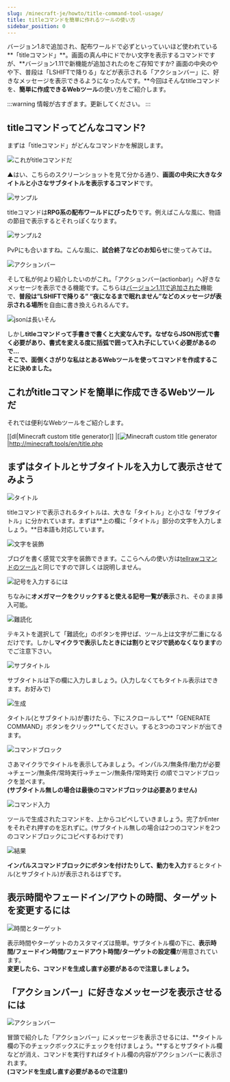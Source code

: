 ```yaml
---
slug: /minecraft-je/howto/title-command-tool-usage/
title: titleコマンドを簡単に作れるツールの使い方
sidebar_position: 0
---
```


バージョン1.8で追加され、配布ワールドで必ずといっていいほど使われている**「titleコマンド」**。画面の真ん中にドでかい文字を表示するコマンドですが、**バージョン1.11で新機能が追加されたのをご存知ですか? 画面の中央のやや下、普段は「LSHIFTで降りる」などが表示される「アクションバー」に、好きなメッセージを表示できるようになったんです。**今回はそんなtitleコマンドを、**簡単に作成できるWebツール**の使い方をご紹介します。

:::warning
情報が古すぎます。更新してください。
:::

## titleコマンドってどんなコマンド?

まずは「titleコマンド」がどんなコマンドかを解説します。

![これがtitleコマンドだ](https://cdn-ak.f.st-hatena.com/images/fotolife/s/sasigume/20210208/20210208093135.png)

▲はい、こちらのスクリーンショットを見て分かる通り、**画面の中央に大きなタイトルと小さなサブタイトルを表示するコマンド**です。

![サンプル](https://cdn-ak.f.st-hatena.com/images/fotolife/s/sasigume/20210208/20210208093139.png)

titleコマンドは**RPG系の配布ワールドにぴったり**です。例えばこんな風に、物語の節目で表示するとそれっぽくなります。

![サンプル2](https://cdn-ak.f.st-hatena.com/images/fotolife/s/sasigume/20210208/20210208093144.png)

PvPにも合いますね。こんな風に、**試合終了などのお知らせ**に使ってみては。

![アクションバー](https://cdn-ak.f.st-hatena.com/images/fotolife/s/sasigume/20210208/20210208102554.png)

そして私が何より紹介したいのがこれ。「アクションバー(actionbar)」へ好きなメッセージを表示できる機能です。こちらは[バージョン1.11で追加された](http://minecraft.gamepedia.com/1.11#Command_format)機能で、**普段は”LSHIFTで降りる” “夜になるまで眠れません”などのメッセージが表示される場所**を自由に書き換えられるんです。

![jsonは長いそん](https://cdn-ak.f.st-hatena.com/images/fotolife/s/sasigume/20210208/20210208091348.png)

しかし**titleコマンドって手書きで書くと大変なんです。**なぜならJSON形式で書く必要があり、書式を変える度に括弧で囲って入れ子にしていく必要があるので…  
そこで、面倒くさがりな私は**とあるWebツールを使ってコマンドを作成することに決めました。**

## これがtitleコマンドを簡単に作成できるWebツールだ

それでは便利なWebツールをご紹介します。

[[dl|Minecraft custom title generator]]
|[![Minecraft custom title generator](https://cdn-ak.f.st-hatena.com/images/fotolife/s/sasigume/20210208/20210208112941.png)  
|<http://minecraft.tools/en/title.php>

## まずはタイトルとサブタイトルを入力して表示させてみよう

![タイトル](https://cdn-ak.f.st-hatena.com/images/fotolife/s/sasigume/20210208/20210208122118.png)

titleコマンドで表示されるタイトルは、大きな「タイトル」と小さな「サブタイトル」に分かれています。まずは**上の欄に「タイトル」部分の文字を入力しましょう。**日本語も対応しています。

![文字を装飾](https://cdn-ak.f.st-hatena.com/images/fotolife/s/sasigume/20210208/20210208101535.png)

ブログを書く感覚で文字を装飾できます。ここらへんの使い方は[tellrawコマンドのツール](/minecraft-je/howto/tellraw-command-generator)と同じですので詳しくは説明しません。

![記号を入力するには](https://cdn-ak.f.st-hatena.com/images/fotolife/s/sasigume/20210208/20210208104230.png)

ちなみに**オメガマークをクリックすると使える記号一覧が表示**され、そのまま挿入可能。

![難読化](https://cdn-ak.f.st-hatena.com/images/fotolife/s/sasigume/20210208/20210208111038.png)

テキストを選択して「難読化」のボタンを押せば、ツール上は文字が二重になるだけです。しかし**マイクラで表示したときには割りとマジで読めなくなります**のでご注意下さい。

![サブタイトル](https://cdn-ak.f.st-hatena.com/images/fotolife/s/sasigume/20210208/20210208121604.png)

サブタイトルは下の欄に入力しましょう。(入力しなくてもタイトル表示はできます。お好みで)

![生成](https://cdn-ak.f.st-hatena.com/images/fotolife/s/sasigume/20210208/20210208104642.png)

タイトル(とサブタイトル)が書けたら、下にスクロールして**「GENERATE COMMAND」ボタンをクリック**してください。すると3つのコマンドが出てきます。

![コマンドブロック](https://cdn-ak.f.st-hatena.com/images/fotolife/s/sasigume/20210208/20210208122254.png)

さあマイクラでタイトルを表示してみましょう。インパルス/無条件/動力が必要→チェーン/無条件/常時実行→チェーン/無条件/常時実行 の順でコマンドブロックを並べます。  
**(サブタイトル無しの場合は最後のコマンドブロックは必要ありません)**

![コマンド入力](https://cdn-ak.f.st-hatena.com/images/fotolife/s/sasigume/20210208/20210208090520.png)

ツールで生成されたコマンドを、上からコピペしていきましょう。完了かEnterをそれぞれ押すのを忘れずに。(サブタイトル無しの場合は2つのコマンドを2つのコマンドブロックにコピペするわけです)

![結果](https://cdn-ak.f.st-hatena.com/images/fotolife/s/sasigume/20210208/20210208093148.png)

**インパルスコマンドブロックにボタンを付けたりして、動力を入力**するとタイトル(とサブタイトル)が表示されるはずです。

## 表示時間やフェードイン/アウトの時間、ターゲットを変更するには

![時間とターゲット](https://cdn-ak.f.st-hatena.com/images/fotolife/s/sasigume/20210208/20210208110636.png)

表示時間やターゲットのカスタマイズは簡単。サブタイトル欄の下に、**表示時間/フェードイン時間/フェードアウト時間/ターゲットの設定欄**が用意されています。  
**変更したら、コマンドを生成し直す必要があるので注意しましょう。**

## 「アクションバー」に好きなメッセージを表示させるには

![アクションバー](https://cdn-ak.f.st-hatena.com/images/fotolife/s/sasigume/20210208/20210208123447.png)

冒頭で紹介した「アクションバー」にメッセージを表示させるには、**タイトル欄の下のチェックボックスにチェックを付けましょう。**するとサブタイトル欄などが消え、コマンドを実行すればタイトル欄の内容がアクションバーに表示されます。  
**(コマンドを生成し直す必要があるので注意!)**
